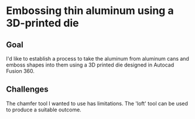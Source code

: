 # Embossing thin aluminum using a 3D-printed die

## Goal
I'd like to establish a process to take the aluminum from aluminum cans and emboss shapes into them using a 3D printed die designed in Autocad Fusion 360.

## Challenges
The chamfer tool I wanted to use has limitations. The 'loft' tool can be used to produce a suitable outcome.

